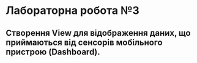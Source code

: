 # Лабораторна робота №3

## Створення View для відображення даних, що приймаються від сенсорів мобільного пристрою (Dashboard).
